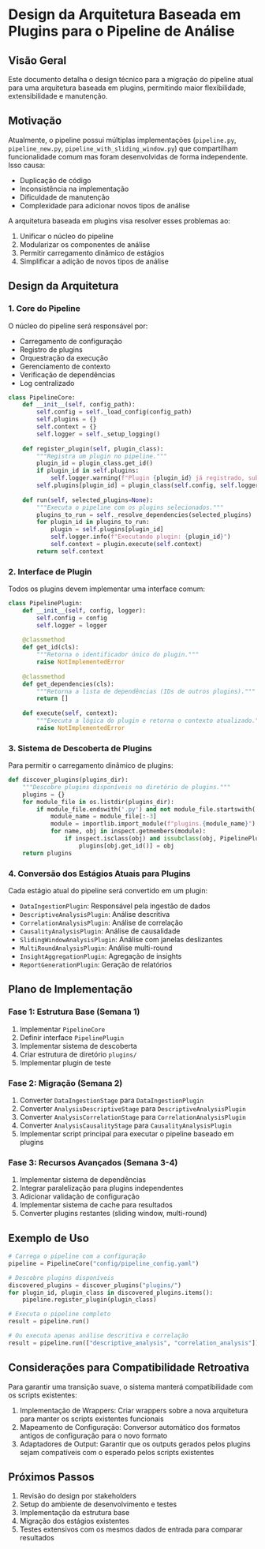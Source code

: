 # Design da Arquitetura Baseada em Plugins para o Pipeline de Análise

## Visão Geral

Este documento detalha o design técnico para a migração do pipeline atual para uma arquitetura baseada em plugins, permitindo maior flexibilidade, extensibilidade e manutenção.

## Motivação

Atualmente, o pipeline possui múltiplas implementações (`pipeline.py`, `pipeline_new.py`, `pipeline_with_sliding_window.py`) que compartilham funcionalidade comum mas foram desenvolvidas de forma independente. Isso causa:

- Duplicação de código
- Inconsistência na implementação
- Dificuldade de manutenção
- Complexidade para adicionar novos tipos de análise

A arquitetura baseada em plugins visa resolver esses problemas ao:

1. Unificar o núcleo do pipeline
2. Modularizar os componentes de análise
3. Permitir carregamento dinâmico de estágios
4. Simplificar a adição de novos tipos de análise

## Design da Arquitetura

### 1. Core do Pipeline

O núcleo do pipeline será responsável por:

- Carregamento de configuração
- Registro de plugins
- Orquestração da execução
- Gerenciamento de contexto
- Verificação de dependências
- Log centralizado

```python
class PipelineCore:
    def __init__(self, config_path):
        self.config = self._load_config(config_path)
        self.plugins = {}
        self.context = {}
        self.logger = self._setup_logging()
    
    def register_plugin(self, plugin_class):
        """Registra um plugin no pipeline."""
        plugin_id = plugin_class.get_id()
        if plugin_id in self.plugins:
            self.logger.warning(f"Plugin {plugin_id} já registrado, substituindo.")
        self.plugins[plugin_id] = plugin_class(self.config, self.logger)
    
    def run(self, selected_plugins=None):
        """Executa o pipeline com os plugins selecionados."""
        plugins_to_run = self._resolve_dependencies(selected_plugins)
        for plugin_id in plugins_to_run:
            plugin = self.plugins[plugin_id]
            self.logger.info(f"Executando plugin: {plugin_id}")
            self.context = plugin.execute(self.context)
        return self.context
```

### 2. Interface de Plugin

Todos os plugins devem implementar uma interface comum:

```python
class PipelinePlugin:
    def __init__(self, config, logger):
        self.config = config
        self.logger = logger
        
    @classmethod
    def get_id(cls):
        """Retorna o identificador único do plugin."""
        raise NotImplementedError
    
    @classmethod
    def get_dependencies(cls):
        """Retorna a lista de dependências (IDs de outros plugins)."""
        return []
    
    def execute(self, context):
        """Executa a lógica do plugin e retorna o contexto atualizado."""
        raise NotImplementedError
```

### 3. Sistema de Descoberta de Plugins

Para permitir o carregamento dinâmico de plugins:

```python
def discover_plugins(plugins_dir):
    """Descobre plugins disponíveis no diretório de plugins."""
    plugins = {}
    for module_file in os.listdir(plugins_dir):
        if module_file.endswith('.py') and not module_file.startswith('_'):
            module_name = module_file[:-3]
            module = importlib.import_module(f"plugins.{module_name}")
            for name, obj in inspect.getmembers(module):
                if inspect.isclass(obj) and issubclass(obj, PipelinePlugin) and obj != PipelinePlugin:
                    plugins[obj.get_id()] = obj
    return plugins
```

### 4. Conversão dos Estágios Atuais para Plugins

Cada estágio atual do pipeline será convertido em um plugin:

- `DataIngestionPlugin`: Responsável pela ingestão de dados
- `DescriptiveAnalysisPlugin`: Análise descritiva
- `CorrelationAnalysisPlugin`: Análise de correlação
- `CausalityAnalysisPlugin`: Análise de causalidade
- `SlidingWindowAnalysisPlugin`: Análise com janelas deslizantes
- `MultiRoundAnalysisPlugin`: Análise multi-round
- `InsightAggregationPlugin`: Agregação de insights
- `ReportGenerationPlugin`: Geração de relatórios

## Plano de Implementação

### Fase 1: Estrutura Base (Semana 1)

1. Implementar `PipelineCore`
2. Definir interface `PipelinePlugin`
3. Implementar sistema de descoberta
4. Criar estrutura de diretório `plugins/`
5. Implementar plugin de teste

### Fase 2: Migração (Semana 2)

1. Converter `DataIngestionStage` para `DataIngestionPlugin`
2. Converter `AnalysisDescriptiveStage` para `DescriptiveAnalysisPlugin` 
3. Converter `AnalysisCorrelationStage` para `CorrelationAnalysisPlugin`
4. Converter `AnalysisCausalityStage` para `CausalityAnalysisPlugin`
5. Implementar script principal para executar o pipeline baseado em plugins

### Fase 3: Recursos Avançados (Semana 3-4)

1. Implementar sistema de dependências
2. Integrar paralelização para plugins independentes
3. Adicionar validação de configuração
4. Implementar sistema de cache para resultados
5. Converter plugins restantes (sliding window, multi-round)

## Exemplo de Uso

```python
# Carrega o pipeline com a configuração
pipeline = PipelineCore("config/pipeline_config.yaml")

# Descobre plugins disponíveis
discovered_plugins = discover_plugins("plugins/")
for plugin_id, plugin_class in discovered_plugins.items():
    pipeline.register_plugin(plugin_class)

# Executa o pipeline completo
result = pipeline.run()

# Ou executa apenas análise descritiva e correlação
result = pipeline.run(["descriptive_analysis", "correlation_analysis"])
```

## Considerações para Compatibilidade Retroativa

Para garantir uma transição suave, o sistema manterá compatibilidade com os scripts existentes:

1. Implementação de Wrappers: Criar wrappers sobre a nova arquitetura para manter os scripts existentes funcionais
2. Mapeamento de Configuração: Conversor automático dos formatos antigos de configuração para o novo formato
3. Adaptadores de Output: Garantir que os outputs gerados pelos plugins sejam compatíveis com o esperado pelos scripts existentes

## Próximos Passos

1. Revisão do design por stakeholders
2. Setup do ambiente de desenvolvimento e testes
3. Implementação da estrutura base
4. Migração dos estágios existentes
5. Testes extensivos com os mesmos dados de entrada para comparar resultados

